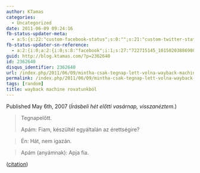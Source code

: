 ```yaml
---
author: KTamas
categories:
  - Uncategorized
date: 2011-06-09 09:24:16
fb-status-updater-meta:
  - a:5:{s:22:"custom-facebook-status";s:0:"";s:21:"custom-twitter-status";s:0:"";s:7:"fb-push";s:1:"1";s:7:"tw-push";s:1:"1";s:4:"push";s:1:"1";}
fb-status-updater-sn-reference:
  - a:2:{i:0;a:2:{i:0;s:8:"facebook";i:1;s:27:"722715145_10150203886980146";}i:1;a:2:{i:0;s:7:"twitter";i:1;s:17:"78725356344971264";}}
guid: http://blog.ktamas.com/?p=2362640
id: 2362640
disqus_identifier: 2362640
url: /index.php/2011/06/09/mintha-csak-tegnap-lett-volna-wayback-machine-rovatunkbol/
permalink: /index.php/2011/06/09/mintha-csak-tegnap-lett-volna-wayback-machine-rovatunkbol/
tags: [random]
title: wayback machine rovatunkból
---
```


Published May 6th, 2007 (_Írásbeli hét előtti vasárnap, visszanéztem._)

> Tegnapelőtt.
> 
> Apám: Fiam, készültél egyáltalán az érettségire?
  
> Én: Hát, nem igazán.
  
> Apám (anyámnak): Apja fia.

([citation](http://web.archive.org/web/20070701165827/http://www.ktamas.com/blog/?))
